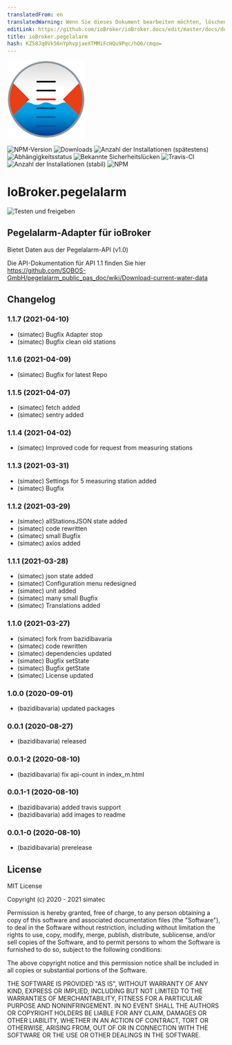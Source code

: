 ```yaml
---
translatedFrom: en
translatedWarning: Wenn Sie dieses Dokument bearbeiten möchten, löschen Sie bitte das Feld "translationsFrom". Andernfalls wird dieses Dokument automatisch erneut übersetzt
editLink: https://github.com/ioBroker/ioBroker.docs/edit/master/docs/de/adapterref/iobroker.pegelalarm/README.md
title: ioBroker.pegelalarm
hash: KZ58Jq0Vk56nYphvpjaeXTMMiFcHQu9Pqc/hO6/cmqo=
---
```

![Logo](../../../en/adapterref/iobroker.pegelalarm/admin/pegelalarm.png)

![NPM-Version](http://img.shields.io/npm/v/iobroker.pegelalarm.svg)
![Downloads](https://img.shields.io/npm/dm/iobroker.pegelalarm.svg)
![Anzahl der Installationen (spätestens)](http://iobroker.live/badges/pegelalarm-installed.svg)
![Abhängigkeitsstatus](https://img.shields.io/david/simatec/iobroker.pegelalarm.svg)
![Bekannte Sicherheitslücken](https://snyk.io/test/github/simatec/ioBroker.pegelalarm/badge.svg)
![Travis-CI](http://img.shields.io/travis/simatec/ioBroker.pegelalarm/master.svg)
![Anzahl der Installationen (stabil)](http://iobroker.live/badges/pegelalarm-stable.svg)
![NPM](https://nodei.co/npm/iobroker.pegelalarm.png?downloads=true)

# IoBroker.pegelalarm
![Testen und freigeben](https://github.com/simatec/ioBroker.pegelalarm/workflows/Test%20and%20Release/badge.svg)

## Pegelalarm-Adapter für ioBroker
Bietet Daten aus der Pegelalarm-API (v1.0)

Die API-Dokumentation für API 1.1 finden Sie hier https://github.com/SOBOS-GmbH/pegelalarm_public_pas_doc/wiki/Download-current-water-data

## Changelog

### 1.1.7 (2021-04-10)
* (simatec) Bugfix Adapter stop
* (simatec) Bugfix clean old stations

### 1.1.6 (2021-04-09)
* (simatec) Bugfix for latest Repo

### 1.1.5 (2021-04-07)
* (simatec) fetch added
* (simatec) sentry added

### 1.1.4 (2021-04-02)
* (simatec) Improved code for request from measuring stations

### 1.1.3 (2021-03-31)
* (simatec) Settings for 5 measuring station added
* (simatec) Bugfix

### 1.1.2 (2021-03-29)
* (simatec) allStationsJSON state added
* (simatec) code rewritten
* (simatec) small Bugfix
* (simatec) axios added

### 1.1.1 (2021-03-28)
* (simatec) json state added
* (simatec) Configuration menu redesigned
* (simatec) unit added
* (simatec) many small Bugfix
* (simatec) Translations added

### 1.1.0 (2021-03-27)
* (simatec) fork from bazidibavaria
* (simatec) code rewritten
* (simatec) dependencies updated
* (simatec) Bugfix setState
* (simatec) Bugfix getState
* (simatec) License updated

### 1.0.0 (2020-09-01)
* (bazidibavaria) updated packages

### 0.0.1 (2020-08-27)
* (bazidibavaria) released

### 0.0.1-2 (2020-08-10)
* (bazidibavaria) fix api-count in index_m.html

### 0.0.1-1 (2020-08-10)
* (bazidibavaria) added travis support
* (bazidibavaria) add images to readme

### 0.0.1-0 (2020-08-10)
* (bazidibavaria) prerelease

## License
MIT License

Copyright (c) 2020 - 2021 simatec

Permission is hereby granted, free of charge, to any person obtaining a copy
of this software and associated documentation files (the "Software"), to deal
in the Software without restriction, including without limitation the rights
to use, copy, modify, merge, publish, distribute, sublicense, and/or sell
copies of the Software, and to permit persons to whom the Software is
furnished to do so, subject to the following conditions:

The above copyright notice and this permission notice shall be included in all
copies or substantial portions of the Software.

THE SOFTWARE IS PROVIDED "AS IS", WITHOUT WARRANTY OF ANY KIND, EXPRESS OR
IMPLIED, INCLUDING BUT NOT LIMITED TO THE WARRANTIES OF MERCHANTABILITY,
FITNESS FOR A PARTICULAR PURPOSE AND NONINFRINGEMENT. IN NO EVENT SHALL THE
AUTHORS OR COPYRIGHT HOLDERS BE LIABLE FOR ANY CLAIM, DAMAGES OR OTHER
LIABILITY, WHETHER IN AN ACTION OF CONTRACT, TORT OR OTHERWISE, ARISING FROM,
OUT OF OR IN CONNECTION WITH THE SOFTWARE OR THE USE OR OTHER DEALINGS IN THE
SOFTWARE.